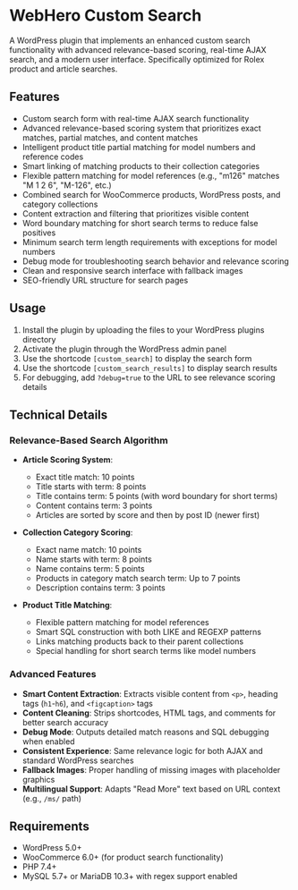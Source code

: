 # WebHero Custom Search

A WordPress plugin that implements an enhanced custom search functionality with advanced relevance-based scoring, real-time AJAX search, and a modern user interface. Specifically optimized for Rolex product and article searches.

## Features

- Custom search form with real-time AJAX search functionality
- Advanced relevance-based scoring system that prioritizes exact matches, partial matches, and content matches
- Intelligent product title partial matching for model numbers and reference codes
- Smart linking of matching products to their collection categories
- Flexible pattern matching for model references (e.g., "m126" matches "M 1 2 6", "M-126", etc.)
- Combined search for WooCommerce products, WordPress posts, and category collections
- Content extraction and filtering that prioritizes visible content
- Word boundary matching for short search terms to reduce false positives
- Minimum search term length requirements with exceptions for model numbers
- Debug mode for troubleshooting search behavior and relevance scoring
- Clean and responsive search interface with fallback images
- SEO-friendly URL structure for search pages

## Usage

1. Install the plugin by uploading the files to your WordPress plugins directory
2. Activate the plugin through the WordPress admin panel
3. Use the shortcode `[custom_search]` to display the search form
4. Use the shortcode `[custom_search_results]` to display search results
5. For debugging, add `?debug=true` to the URL to see relevance scoring details

## Technical Details

### Relevance-Based Search Algorithm

- **Article Scoring System**:
  - Exact title match: 10 points
  - Title starts with term: 8 points
  - Title contains term: 5 points (with word boundary for short terms)
  - Content contains term: 3 points 
  - Articles are sorted by score and then by post ID (newer first)

- **Collection Category Scoring**:
  - Exact name match: 10 points
  - Name starts with term: 8 points
  - Name contains term: 5 points
  - Products in category match search term: Up to 7 points
  - Description contains term: 3 points

- **Product Title Matching**:
  - Flexible pattern matching for model references
  - Smart SQL construction with both LIKE and REGEXP patterns
  - Links matching products back to their parent collections
  - Special handling for short search terms like model numbers

### Advanced Features

- **Smart Content Extraction**: Extracts visible content from `<p>`, heading tags (`h1`-`h6`), and `<figcaption>` tags
- **Content Cleaning**: Strips shortcodes, HTML tags, and comments for better search accuracy
- **Debug Mode**: Outputs detailed match reasons and SQL debugging when enabled
- **Consistent Experience**: Same relevance logic for both AJAX and standard WordPress searches
- **Fallback Images**: Proper handling of missing images with placeholder graphics
- **Multilingual Support**: Adapts "Read More" text based on URL context (e.g., `/ms/` path)

## Requirements

- WordPress 5.0+
- WooCommerce 6.0+ (for product search functionality)
- PHP 7.4+
- MySQL 5.7+ or MariaDB 10.3+ with regex support enabled